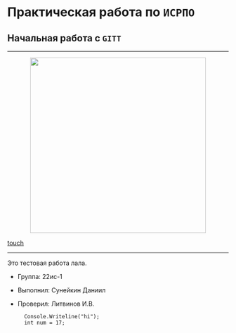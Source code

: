 # Практическая работа по ``ИСРПО``

## Начальная работа с ``GITT``

-----

<p align="center"><img src="https://masyamba.ru/%D0%BA%D0%B0%D1%80%D1%82%D0%B8%D0%BD%D0%BA%D0%B8-%D0%BC%D0%B0%D1%88%D0%B8%D0%BD/75-%D1%81%D0%BA%D0%B0%D1%87%D0%B0%D1%82%D1%8C-%D0%BA%D0%B0%D1%80%D1%82%D0%B8%D0%BD%D0%BA%D0%B8-%D0%BC%D0%B0%D1%88%D0%B8%D0%BD%D1%8B.jpg" width="400"></p>

<p><a href="https://www.youtube.com/watch?v=jNQXAC9IVRw">touch</a></p>

-----

Это тестовая работа лала.

* Группа: 22ис-1
* Выполнил: Сунейкин Даниил
* Проверил: Литвинов И.В.

        Console.Writeline("hi");
        int num = 17;